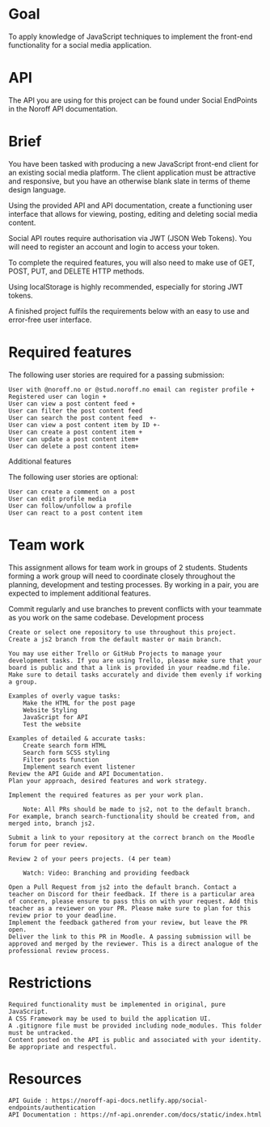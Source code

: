 # Goal

To apply knowledge of JavaScript techniques to implement the front-end functionality for a social media application.

# API

The API you are using for this project can be found under Social EndPoints in the Noroff API documentation.

# Brief

You have been tasked with producing a new JavaScript front-end client for an existing social media platform. The client application must be attractive and responsive, but you have an otherwise blank slate in terms of theme design language.

Using the provided API and API documentation, create a functioning user interface that allows for viewing, posting, editing and deleting social media content.

Social API routes require authorisation via JWT (JSON Web Tokens). You will need to register an account and login to access your token.

To complete the required features, you will also need to make use of GET, POST, PUT, and DELETE HTTP methods.

Using localStorage is highly recommended, especially for storing JWT tokens.

A finished project fulfils the requirements below with an easy to use and error-free user interface.

# Required features

The following user stories are required for a passing submission:

    User with @noroff.no or @stud.noroff.no email can register profile +
    Registered user can login +
    User can view a post content feed +
    User can filter the post content feed
    User can search the post content feed  +-
    User can view a post content item by ID +-
    User can create a post content item +
    User can update a post content item+
    User can delete a post content item+

Additional features

The following user stories are optional:

    User can create a comment on a post
    User can edit profile media
    User can follow/unfollow a profile
    User can react to a post content item

# Team work

This assignment allows for team work in groups of 2 students. Students forming a work group will need to coordinate closely throughout the planning, development and testing processes. By working in a pair, you are expected to implement additional features.

Commit regularly and use branches to prevent conflicts with your teammate as you work on the same codebase.
Development process

    Create or select one repository to use throughout this project.
    Create a js2 branch from the default master or main branch.

    You may use either Trello or GitHub Projects to manage your development tasks. If you are using Trello, please make sure that your board is public and that a link is provided in your readme.md file. Make sure to detail tasks accurately and divide them evenly if working a group.

    Examples of overly vague tasks:
        Make the HTML for the post page
        Website Styling
        JavaScript for API
        Test the website

    Examples of detailed & accurate tasks:
        Create search form HTML
        Search form SCSS styling
        Filter posts function
        Implement search event listener
    Review the API Guide and API Documentation.
    Plan your approach, desired features and work strategy.

    Implement the required features as per your work plan.

        Note: All PRs should be made to js2, not to the default branch. For example, branch search-functionality should be created from, and merged into, branch js2.

    Submit a link to your repository at the correct branch on the Moodle forum for peer review.

    Review 2 of your peers projects. (4 per team)

        Watch: Video: Branching and providing feedback

    Open a Pull Request from js2 into the default branch. Contact a teacher on Discord for their feedback. If there is a particular area of concern, please ensure to pass this on with your request. Add this teacher as a reviewer on your PR. Please make sure to plan for this review prior to your deadline.
    Implement the feedback gathered from your review, but leave the PR open.
    Deliver the link to this PR in Moodle. A passing submission will be approved and merged by the reviewer. This is a direct analogue of the professional review process.

# Restrictions

    Required functionality must be implemented in original, pure JavaScript.
    A CSS Framework may be used to build the application UI.
    A .gitignore file must be provided including node_modules. This folder must be untracked.
    Content posted on the API is public and associated with your identity. Be appropriate and respectful.

# Resources

    API Guide : https://noroff-api-docs.netlify.app/social-endpoints/authentication
    API Documentation : https://nf-api.onrender.com/docs/static/index.html
